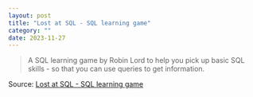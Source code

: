 ```yaml
---
layout: post
title: "Lost at SQL - SQL learning game"
category: ""
date: 2023-11-27
---
```


>A SQL learning game by Robin Lord to help you pick up basic SQL skills - so that you can use queries to get information.

Source: [Lost at SQL - SQL learning game](https://lost-at-sql.therobinlord.com/)
